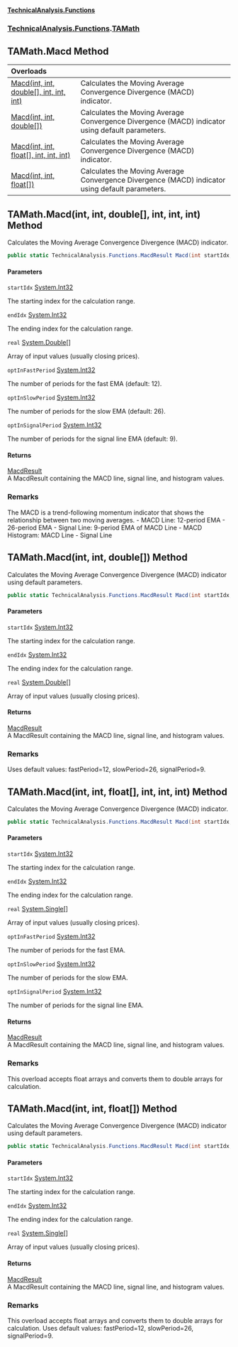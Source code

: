 #### [TechnicalAnalysis\.Functions](Atypical.TechnicalAnalysis.Functions.md 'Atypical\.TechnicalAnalysis\.Functions')
### [TechnicalAnalysis\.Functions](Atypical.TechnicalAnalysis.Functions.md#TechnicalAnalysis.Functions 'TechnicalAnalysis\.Functions').[TAMath](TAMath.md 'TechnicalAnalysis\.Functions\.TAMath')

## TAMath\.Macd Method

| Overloads | |
| :--- | :--- |
| [Macd\(int, int, double\[\], int, int, int\)](TAMath.Macd.md#TechnicalAnalysis.Functions.TAMath.Macd(int,int,double[],int,int,int) 'TechnicalAnalysis\.Functions\.TAMath\.Macd\(int, int, double\[\], int, int, int\)') | Calculates the Moving Average Convergence Divergence \(MACD\) indicator\. |
| [Macd\(int, int, double\[\]\)](TAMath.Macd.md#TechnicalAnalysis.Functions.TAMath.Macd(int,int,double[]) 'TechnicalAnalysis\.Functions\.TAMath\.Macd\(int, int, double\[\]\)') | Calculates the Moving Average Convergence Divergence \(MACD\) indicator using default parameters\. |
| [Macd\(int, int, float\[\], int, int, int\)](TAMath.Macd.md#TechnicalAnalysis.Functions.TAMath.Macd(int,int,float[],int,int,int) 'TechnicalAnalysis\.Functions\.TAMath\.Macd\(int, int, float\[\], int, int, int\)') | Calculates the Moving Average Convergence Divergence \(MACD\) indicator\. |
| [Macd\(int, int, float\[\]\)](TAMath.Macd.md#TechnicalAnalysis.Functions.TAMath.Macd(int,int,float[]) 'TechnicalAnalysis\.Functions\.TAMath\.Macd\(int, int, float\[\]\)') | Calculates the Moving Average Convergence Divergence \(MACD\) indicator using default parameters\. |

<a name='TechnicalAnalysis.Functions.TAMath.Macd(int,int,double[],int,int,int)'></a>

## TAMath\.Macd\(int, int, double\[\], int, int, int\) Method

Calculates the Moving Average Convergence Divergence \(MACD\) indicator\.

```csharp
public static TechnicalAnalysis.Functions.MacdResult Macd(int startIdx, int endIdx, double[] real, int optInFastPeriod, int optInSlowPeriod, int optInSignalPeriod);
```
#### Parameters

<a name='TechnicalAnalysis.Functions.TAMath.Macd(int,int,double[],int,int,int).startIdx'></a>

`startIdx` [System\.Int32](https://docs.microsoft.com/en-us/dotnet/api/System.Int32 'System\.Int32')

The starting index for the calculation range\.

<a name='TechnicalAnalysis.Functions.TAMath.Macd(int,int,double[],int,int,int).endIdx'></a>

`endIdx` [System\.Int32](https://docs.microsoft.com/en-us/dotnet/api/System.Int32 'System\.Int32')

The ending index for the calculation range\.

<a name='TechnicalAnalysis.Functions.TAMath.Macd(int,int,double[],int,int,int).real'></a>

`real` [System\.Double](https://docs.microsoft.com/en-us/dotnet/api/System.Double 'System\.Double')[\[\]](https://docs.microsoft.com/en-us/dotnet/api/System.Array 'System\.Array')

Array of input values \(usually closing prices\)\.

<a name='TechnicalAnalysis.Functions.TAMath.Macd(int,int,double[],int,int,int).optInFastPeriod'></a>

`optInFastPeriod` [System\.Int32](https://docs.microsoft.com/en-us/dotnet/api/System.Int32 'System\.Int32')

The number of periods for the fast EMA \(default: 12\)\.

<a name='TechnicalAnalysis.Functions.TAMath.Macd(int,int,double[],int,int,int).optInSlowPeriod'></a>

`optInSlowPeriod` [System\.Int32](https://docs.microsoft.com/en-us/dotnet/api/System.Int32 'System\.Int32')

The number of periods for the slow EMA \(default: 26\)\.

<a name='TechnicalAnalysis.Functions.TAMath.Macd(int,int,double[],int,int,int).optInSignalPeriod'></a>

`optInSignalPeriod` [System\.Int32](https://docs.microsoft.com/en-us/dotnet/api/System.Int32 'System\.Int32')

The number of periods for the signal line EMA \(default: 9\)\.

#### Returns
[MacdResult](MacdResult.md 'TechnicalAnalysis\.Functions\.MacdResult')  
A MacdResult containing the MACD line, signal line, and histogram values\.

### Remarks
The MACD is a trend\-following momentum indicator that shows the relationship between two moving averages\.
\- MACD Line: 12\-period EMA \- 26\-period EMA
\- Signal Line: 9\-period EMA of MACD Line
\- MACD Histogram: MACD Line \- Signal Line

<a name='TechnicalAnalysis.Functions.TAMath.Macd(int,int,double[])'></a>

## TAMath\.Macd\(int, int, double\[\]\) Method

Calculates the Moving Average Convergence Divergence \(MACD\) indicator using default parameters\.

```csharp
public static TechnicalAnalysis.Functions.MacdResult Macd(int startIdx, int endIdx, double[] real);
```
#### Parameters

<a name='TechnicalAnalysis.Functions.TAMath.Macd(int,int,double[]).startIdx'></a>

`startIdx` [System\.Int32](https://docs.microsoft.com/en-us/dotnet/api/System.Int32 'System\.Int32')

The starting index for the calculation range\.

<a name='TechnicalAnalysis.Functions.TAMath.Macd(int,int,double[]).endIdx'></a>

`endIdx` [System\.Int32](https://docs.microsoft.com/en-us/dotnet/api/System.Int32 'System\.Int32')

The ending index for the calculation range\.

<a name='TechnicalAnalysis.Functions.TAMath.Macd(int,int,double[]).real'></a>

`real` [System\.Double](https://docs.microsoft.com/en-us/dotnet/api/System.Double 'System\.Double')[\[\]](https://docs.microsoft.com/en-us/dotnet/api/System.Array 'System\.Array')

Array of input values \(usually closing prices\)\.

#### Returns
[MacdResult](MacdResult.md 'TechnicalAnalysis\.Functions\.MacdResult')  
A MacdResult containing the MACD line, signal line, and histogram values\.

### Remarks
Uses default values: fastPeriod=12, slowPeriod=26, signalPeriod=9\.

<a name='TechnicalAnalysis.Functions.TAMath.Macd(int,int,float[],int,int,int)'></a>

## TAMath\.Macd\(int, int, float\[\], int, int, int\) Method

Calculates the Moving Average Convergence Divergence \(MACD\) indicator\.

```csharp
public static TechnicalAnalysis.Functions.MacdResult Macd(int startIdx, int endIdx, float[] real, int optInFastPeriod, int optInSlowPeriod, int optInSignalPeriod);
```
#### Parameters

<a name='TechnicalAnalysis.Functions.TAMath.Macd(int,int,float[],int,int,int).startIdx'></a>

`startIdx` [System\.Int32](https://docs.microsoft.com/en-us/dotnet/api/System.Int32 'System\.Int32')

The starting index for the calculation range\.

<a name='TechnicalAnalysis.Functions.TAMath.Macd(int,int,float[],int,int,int).endIdx'></a>

`endIdx` [System\.Int32](https://docs.microsoft.com/en-us/dotnet/api/System.Int32 'System\.Int32')

The ending index for the calculation range\.

<a name='TechnicalAnalysis.Functions.TAMath.Macd(int,int,float[],int,int,int).real'></a>

`real` [System\.Single](https://docs.microsoft.com/en-us/dotnet/api/System.Single 'System\.Single')[\[\]](https://docs.microsoft.com/en-us/dotnet/api/System.Array 'System\.Array')

Array of input values \(usually closing prices\)\.

<a name='TechnicalAnalysis.Functions.TAMath.Macd(int,int,float[],int,int,int).optInFastPeriod'></a>

`optInFastPeriod` [System\.Int32](https://docs.microsoft.com/en-us/dotnet/api/System.Int32 'System\.Int32')

The number of periods for the fast EMA\.

<a name='TechnicalAnalysis.Functions.TAMath.Macd(int,int,float[],int,int,int).optInSlowPeriod'></a>

`optInSlowPeriod` [System\.Int32](https://docs.microsoft.com/en-us/dotnet/api/System.Int32 'System\.Int32')

The number of periods for the slow EMA\.

<a name='TechnicalAnalysis.Functions.TAMath.Macd(int,int,float[],int,int,int).optInSignalPeriod'></a>

`optInSignalPeriod` [System\.Int32](https://docs.microsoft.com/en-us/dotnet/api/System.Int32 'System\.Int32')

The number of periods for the signal line EMA\.

#### Returns
[MacdResult](MacdResult.md 'TechnicalAnalysis\.Functions\.MacdResult')  
A MacdResult containing the MACD line, signal line, and histogram values\.

### Remarks
This overload accepts float arrays and converts them to double arrays for calculation\.

<a name='TechnicalAnalysis.Functions.TAMath.Macd(int,int,float[])'></a>

## TAMath\.Macd\(int, int, float\[\]\) Method

Calculates the Moving Average Convergence Divergence \(MACD\) indicator using default parameters\.

```csharp
public static TechnicalAnalysis.Functions.MacdResult Macd(int startIdx, int endIdx, float[] real);
```
#### Parameters

<a name='TechnicalAnalysis.Functions.TAMath.Macd(int,int,float[]).startIdx'></a>

`startIdx` [System\.Int32](https://docs.microsoft.com/en-us/dotnet/api/System.Int32 'System\.Int32')

The starting index for the calculation range\.

<a name='TechnicalAnalysis.Functions.TAMath.Macd(int,int,float[]).endIdx'></a>

`endIdx` [System\.Int32](https://docs.microsoft.com/en-us/dotnet/api/System.Int32 'System\.Int32')

The ending index for the calculation range\.

<a name='TechnicalAnalysis.Functions.TAMath.Macd(int,int,float[]).real'></a>

`real` [System\.Single](https://docs.microsoft.com/en-us/dotnet/api/System.Single 'System\.Single')[\[\]](https://docs.microsoft.com/en-us/dotnet/api/System.Array 'System\.Array')

Array of input values \(usually closing prices\)\.

#### Returns
[MacdResult](MacdResult.md 'TechnicalAnalysis\.Functions\.MacdResult')  
A MacdResult containing the MACD line, signal line, and histogram values\.

### Remarks
This overload accepts float arrays and converts them to double arrays for calculation\.
Uses default values: fastPeriod=12, slowPeriod=26, signalPeriod=9\.